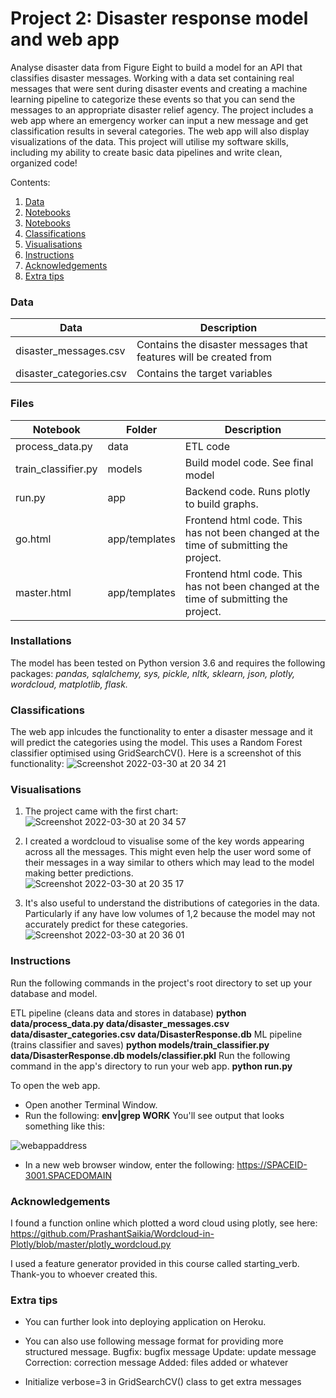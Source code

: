 # Project 2: Disaster response model and web app

Analyse disaster data from Figure Eight to build a model for an API that classifies disaster messages. Working with a data set containing real messages that were sent during disaster events and creating a machine learning pipeline to categorize these events so that you can send the messages to an appropriate disaster relief agency. The project includes a web app where an emergency worker can input a new message and get classification results in several categories. The web app will also display visualizations of the data.
This project will utilise my software skills, including my ability to create basic data pipelines and write clean, organized code!

Contents:
1. [ Data ](#p1)
2. [ Notebooks ](#p2)
3. [ Notebooks ](#p3)
4. [ Classifications ](#p4)
5. [ Visualisations ](#p5)
6. [ Instructions ](#p6)
7. [ Acknowledgements ](#p7)
8. [ Extra tips ](#p8)

<a name="p1"></a>
### Data 

| Data        | Description           | 
| ------------- |-------------|
| disaster_messages.csv     |Contains the disaster messages that features will be created from| 
| disaster_categories.csv     |Contains the target variables| 

<a name="p2"></a>
### Files


| Notebook        | Folder           |Description           |
| ------------- |-------------| -------------|
| process_data.py  | data | ETL code| 
| train_classifier.py  | models|Build model code. See final model| 
| run.py |app | Backend code. Runs plotly to build graphs.| 
| go.html  |app/templates | Frontend html code. This has not been changed at the time of submitting the project.| 
| master.html    |app/templates  | Frontend html code. This has not been changed at the time of submitting the project.| 

<a name="p3"></a>
### Installations

The model has been tested on Python version 3.6 and requires the following packages:
*pandas, sqlalchemy, sys, pickle, nltk, sklearn, json, plotly, wordcloud, matplotlib, flask.*

<a name="p4"></a>
### Classifications
The web app inlcudes the functionality to enter a disaster message and it will predict the categories using the model. This uses a Random Forest classifier optimised using GridSearchCV(). Here is a screenshot of this functionality:
![Screenshot 2022-03-30 at 20 34 21](https://user-images.githubusercontent.com/99752996/160929442-536b7538-5664-4bbc-9149-390f560af689.png)

<a name="p5"></a>
### Visualisations

1. The project came with the first chart:
![Screenshot 2022-03-30 at 20 34 57](https://user-images.githubusercontent.com/99752996/160929465-3fa94d7d-761d-4dc3-abc6-08e528f7db8e.png)

2. I created a wordcloud to visualise some of the key words appearing across all the messages. This might even help the user word some of their messages in a way similar to others which may lead to the model making better predictions. <br>
![Screenshot 2022-03-30 at 20 35 17](https://user-images.githubusercontent.com/99752996/160929476-ed19f235-167a-44c0-b5d5-2bab4e739300.png)

3. It's also useful to understand the distributions of categories in the data. Particularly if any have low volumes of 1,2 because the model may not accurately predict for these categories.
![Screenshot 2022-03-30 at 20 36 01](https://user-images.githubusercontent.com/99752996/160929482-36c304cb-ff02-4db0-93c6-1ac7204867de.png)

<a name="p6"></a>
### Instructions
Run the following commands in the project's root directory to set up your database and model.

ETL pipeline (cleans data and stores in database)
**python data/process_data.py data/disaster_messages.csv data/disaster_categories.csv data/DisasterResponse.db**
ML pipeline (trains classifier and saves) 
**python models/train_classifier.py data/DisasterResponse.db models/classifier.pkl**
Run the following command in the app's directory to run your web app. 
**python run.py**

To open the web app.
* Open another Terminal Window.
* Run the following: 
  **env|grep WORK**
  You'll see output that looks something like this:
<img src="https://user-images.githubusercontent.com/99752996/159735625-c2ff8aac-27d9-49a4-84a2-1c9dbc59d6d0.png" alt="webappaddress"/>

* In a new web browser window, enter the following: https://SPACEID-3001.SPACEDOMAIN

<a name="p7"></a>
### Acknowledgements

I found a function online which plotted a word cloud using plotly, see here: <br>
https://github.com/PrashantSaikia/Wordcloud-in-Plotly/blob/master/plotly_wordcloud.py

I used a feature generator provided in this course called starting_verb. Thank-you to whoever created this.


<a name="p8"></a>
### Extra tips

* You can further look into deploying application on Heroku.

* You can also use following message format for providing more structured message.
 Bugfix: bugfix message
 Update: update message
 Correction: correction message
 Added: files added or whatever
 
 * Initialize verbose=3 in GridSearchCV() class to get extra messages
